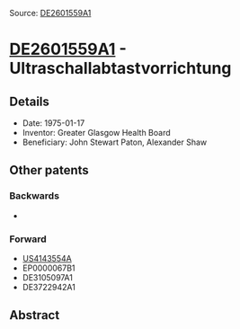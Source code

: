 Source: [DE2601559A1](https://patents.google.com/patent/DE2601559A1)

# [DE2601559A1](DE2601559A1.md) - Ultraschallabtastvorrichtung

## Details

* Date: 1975-01-17
* Inventor: Greater Glasgow Health Board
* Beneficiary: John Stewart Paton, Alexander Shaw

## Other patents

### Backwards
 * 
### Forward
 * [US4143554A](US4143554A.md)
 * EP0000067B1
 * DE3105097A1
 * DE3722942A1
## Abstract

